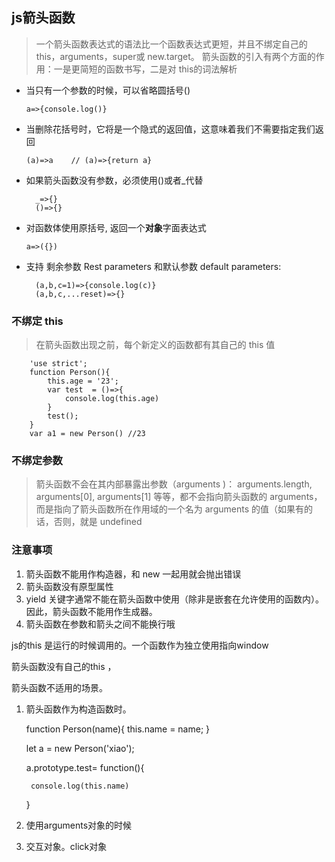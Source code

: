 ## js箭头函数

> 一个箭头函数表达式的语法比一个函数表达式更短，并且不绑定自己的 this，arguments，super或 new.target。
> 箭头函数的引入有两个方面的作用：一是更简短的函数书写，二是对 this的词法解析

- 当只有一个参数的时候，可以省略圆括号()
	
	  a=>{console.log()}

- 当删除花括号时，它将是一个隐式的返回值，这意味着我们不需要指定我们返回

	  (a)=>a    // (a)=>{return a}

- 如果箭头函数没有参数，必须使用()或者_代替

		_=>{}  
		()=>{}

- 对函数体使用原括号, 返回一个**对象**字面表达式

	  a=>({})

- 支持 剩余参数 Rest parameters 和默认参数 default parameters:

		(a,b,c=1)=>{console.log(c)}
		(a,b,c,...reset)=>{}

### 不绑定 this

> 在箭头函数出现之前，每个新定义的函数都有其自己的 this 值

		'use strict';
		function Person(){
			this.age = '23';
			var test  = ()=>{
				console.log(this.age)
			}
			test();
		}
		var a1 = new Person() //23

### 不绑定参数

> 箭头函数不会在其内部暴露出参数（arguments )： arguments.length, arguments[0], arguments[1] 等等，都不会指向箭头函数的 arguments，而是指向了箭头函数所在作用域的一个名为 arguments 的值（如果有的话，否则，就是 undefined


### 注意事项

1. 箭头函数不能用作构造器，和 new 一起用就会抛出错误
2. 箭头函数没有原型属性
3. yield 关键字通常不能在箭头函数中使用（除非是嵌套在允许使用的函数内）。因此，箭头函数不能用作生成器。
4. 箭头函数在参数和箭头之间不能换行哦



js的this 是运行的时候调用的。一个函数作为独立使用指向window

箭头函数没有自己的this ，


箭头函数不适用的场景。

1. 箭头函数作为构造函数时。

    function Person(name){
        this.name = name;
    }
    
    let a = new Person('xiao');
    
    a.prototype.test= function(){
        
        console.log(this.name)
    }

2. 使用arguments对象的时候
3. 交互对象。click对象

